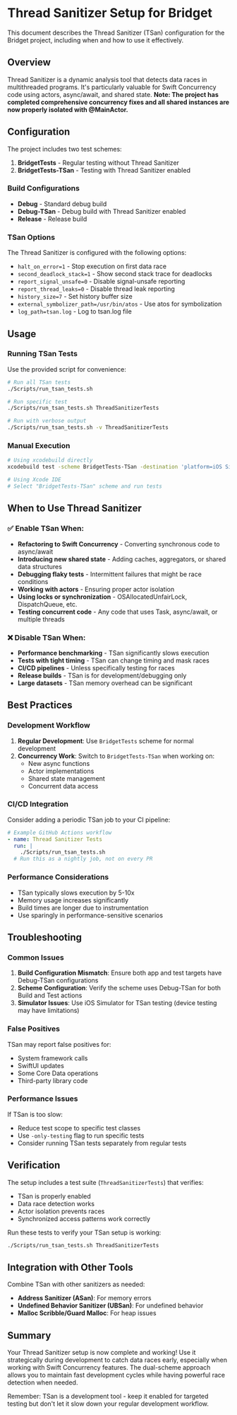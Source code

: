 # Thread Sanitizer Setup for Bridget

This document describes the Thread Sanitizer (TSan) configuration for the Bridget project, including when and how to use it effectively.

## Overview

Thread Sanitizer is a dynamic analysis tool that detects data races in multithreaded programs. It's particularly valuable for Swift Concurrency code using actors, async/await, and shared state. **Note: The project has completed comprehensive concurrency fixes and all shared instances are now properly isolated with @MainActor.**

## Configuration

The project includes two test schemes:

1. **BridgetTests** - Regular testing without Thread Sanitizer
2. **BridgetTests-TSan** - Testing with Thread Sanitizer enabled

### Build Configurations

- **Debug** - Standard debug build
- **Debug-TSan** - Debug build with Thread Sanitizer enabled
- **Release** - Release build

### TSan Options

The Thread Sanitizer is configured with the following options:
- `halt_on_error=1` - Stop execution on first data race
- `second_deadlock_stack=1` - Show second stack trace for deadlocks
- `report_signal_unsafe=0` - Disable signal-unsafe reporting
- `report_thread_leaks=0` - Disable thread leak reporting
- `history_size=7` - Set history buffer size
- `external_symbolizer_path=/usr/bin/atos` - Use atos for symbolization
- `log_path=tsan.log` - Log to tsan.log file

## Usage

### Running TSan Tests

Use the provided script for convenience:

```bash
# Run all TSan tests
./Scripts/run_tsan_tests.sh

# Run specific test
./Scripts/run_tsan_tests.sh ThreadSanitizerTests

# Run with verbose output
./Scripts/run_tsan_tests.sh -v ThreadSanitizerTests
```

### Manual Execution

```bash
# Using xcodebuild directly
xcodebuild test -scheme BridgetTests-TSan -destination 'platform=iOS Simulator,name=iPhone 16 Pro'

# Using Xcode IDE
# Select "BridgetTests-TSan" scheme and run tests
```

## When to Use Thread Sanitizer

### ✅ Enable TSan When:

- **Refactoring to Swift Concurrency** - Converting synchronous code to async/await
- **Introducing new shared state** - Adding caches, aggregators, or shared data structures
- **Debugging flaky tests** - Intermittent failures that might be race conditions
- **Working with actors** - Ensuring proper actor isolation
- **Using locks or synchronization** - OSAllocatedUnfairLock, DispatchQueue, etc.
- **Testing concurrent code** - Any code that uses Task, async/await, or multiple threads

### ❌ Disable TSan When:

- **Performance benchmarking** - TSan significantly slows execution
- **Tests with tight timing** - TSan can change timing and mask races
- **CI/CD pipelines** - Unless specifically testing for races
- **Release builds** - TSan is for development/debugging only
- **Large datasets** - TSan memory overhead can be significant

## Best Practices

### Development Workflow

1. **Regular Development**: Use `BridgetTests` scheme for normal development
2. **Concurrency Work**: Switch to `BridgetTests-TSan` when working on:
   - New async functions
   - Actor implementations
   - Shared state management
   - Concurrent data access

### CI/CD Integration

Consider adding a periodic TSan job to your CI pipeline:

```yaml
# Example GitHub Actions workflow
- name: Thread Sanitizer Tests
  run: |
    ./Scripts/run_tsan_tests.sh
  # Run this as a nightly job, not on every PR
```

### Performance Considerations

- TSan typically slows execution by 5-10x
- Memory usage increases significantly
- Build times are longer due to instrumentation
- Use sparingly in performance-sensitive scenarios

## Troubleshooting

### Common Issues

1. **Build Configuration Mismatch**: Ensure both app and test targets have Debug-TSan configurations
2. **Scheme Configuration**: Verify the scheme uses Debug-TSan for both Build and Test actions
3. **Simulator Issues**: Use iOS Simulator for TSan testing (device testing may have limitations)

### False Positives

TSan may report false positives for:
- System framework calls
- SwiftUI updates
- Some Core Data operations
- Third-party library code

### Performance Issues

If TSan is too slow:
- Reduce test scope to specific test classes
- Use `-only-testing` flag to run specific tests
- Consider running TSan tests separately from regular tests

## Verification

The setup includes a test suite (`ThreadSanitizerTests`) that verifies:
- TSan is properly enabled
- Data race detection works
- Actor isolation prevents races
- Synchronized access patterns work correctly

Run these tests to verify your TSan setup is working:

```bash
./Scripts/run_tsan_tests.sh ThreadSanitizerTests
```

## Integration with Other Tools

Combine TSan with other sanitizers as needed:

- **Address Sanitizer (ASan)**: For memory errors
- **Undefined Behavior Sanitizer (UBSan)**: For undefined behavior
- **Malloc Scribble/Guard Malloc**: For heap issues

## Summary

Your Thread Sanitizer setup is now complete and working! Use it strategically during development to catch data races early, especially when working with Swift Concurrency features. The dual-scheme approach allows you to maintain fast development cycles while having powerful race detection when needed.

Remember: TSan is a development tool - keep it enabled for targeted testing but don't let it slow down your regular development workflow.

